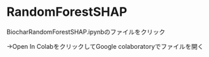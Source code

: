 # RandomForestSHAP

BiocharRandomForestSHAP.ipynbのファイルをクリック

→Open In ColabをクリックしてGoogle colaboratoryでファイルを開く
